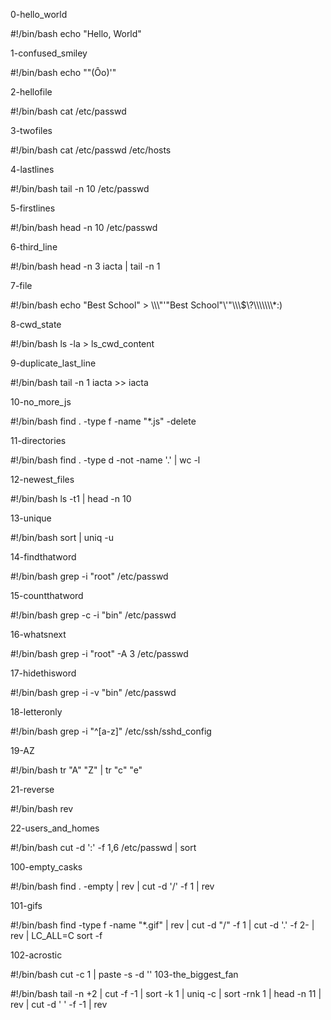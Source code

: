 0-hello_world

#!/bin/bash
echo "Hello, World"

1-confused_smiley

#!/bin/bash
echo "\"(Ôo)'"

2-hellofile

#!/bin/bash
cat /etc/passwd

3-twofiles

#!/bin/bash
cat /etc/passwd /etc/hosts

4-lastlines

#!/bin/bash
tail -n 10 /etc/passwd

5-firstlines

#!/bin/bash
head -n 10 /etc/passwd

6-third_line

#!/bin/bash
head -n 3 iacta | tail -n 1

7-file

#!/bin/bash
echo "Best School" > \\\\\\\"'\"Best School\"\\'"\\\\\\$\\\?\\\\\\\\\\\\\\\*\:\)

8-cwd_state

#!/bin/bash
ls -la > ls_cwd_content

9-duplicate_last_line

#!/bin/bash
tail -n 1 iacta >> iacta

10-no_more_js

#!/bin/bash
find . -type f -name "*.js" -delete

11-directories

#!/bin/bash
find . -type d -not -name '.' | wc -l

12-newest_files

#!/bin/bash
ls -t1 | head -n 10

13-unique

#!/bin/bash
sort | uniq -u

14-findthatword

#!/bin/bash
grep -i "root" /etc/passwd

15-countthatword

#!/bin/bash
grep -c -i "bin" /etc/passwd

16-whatsnext

#!/bin/bash
grep -i "root" -A 3 /etc/passwd

17-hidethisword

#!/bin/bash
grep -i -v "bin" /etc/passwd

18-letteronly

#!/bin/bash
grep -i "^[a-z]" /etc/ssh/sshd_config

19-AZ

#!/bin/bash
tr "A" "Z" | tr "c" "e"


21-reverse

#!/bin/bash
rev

22-users_and_homes

#!/bin/bash
cut -d ':' -f 1,6 /etc/passwd | sort

100-empty_casks

#!/bin/bash
find . -empty | rev | cut -d '/' -f 1 | rev

101-gifs

#!/bin/bash
find -type f -name "*.gif" | rev | cut -d "/" -f 1 | cut -d '.' -f 2- | rev | LC_ALL=C sort -f

102-acrostic

#!/bin/bash
cut -c 1 | paste -s -d ''
103-the_biggest_fan

#!/bin/bash
tail -n +2 | cut -f -1 | sort -k 1 | uniq -c | sort -rnk 1 | head -n 11 | rev | cut -d ' ' -f -1 | rev
